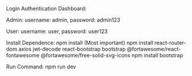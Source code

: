 
Login Authentication Dashboard: 

Admin: 
username: admin, password: admin123

User: 
username: user, password: user123

Install Dependence:
npm install (Most important)
npm install react-router-dom axios jwt-decode react-bootstrap bootstrap @fortawesome/react-fontawesome @fortawesome/free-solid-svg-icons
npm install bootstrap


Run Command:
npm run dev
